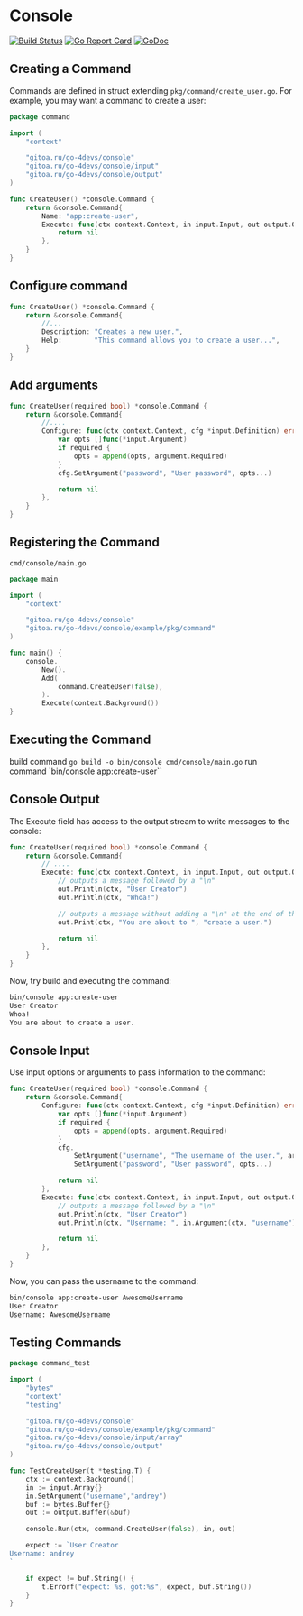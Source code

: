 # Console


[![Build Status](https://drone.gitoa.ru/api/badges/go-4devs/console/status.svg)](https://drone.gitoa.ru/go-4devs/console)
[![Go Report Card](https://goreportcard.com/badge/gitoa.ru/go-4devs/console)](https://goreportcard.com/report/gitoa.ru/go-4devs/console)
[![GoDoc](https://godoc.org/gitoa.ru/go-4devs/console?status.svg)](http://godoc.org/gitoa.ru/go-4devs/console)


## Creating a Command

Commands are defined in struct extending `pkg/command/create_user.go`. For example, you may want a command to create a user:

```go
package command

import (
	"context"

	"gitoa.ru/go-4devs/console"
	"gitoa.ru/go-4devs/console/input"
	"gitoa.ru/go-4devs/console/output"
)

func CreateUser() *console.Command {
	return &console.Command{
		Name: "app:create-user",
		Execute: func(ctx context.Context, in input.Input, out output.Output) error {
			return nil
		},
	}
}
```
## Configure command

```go
func CreateUser() *console.Command {
	return &console.Command{
        //...
		Description: "Creates a new user.",
		Help:        "This command allows you to create a user...",
	}
}
```


## Add arguments

```go
func CreateUser(required bool) *console.Command {
	return &console.Command{
        //....
		Configure: func(ctx context.Context, cfg *input.Definition) error {
			var opts []func(*input.Argument)
			if required {
				opts = append(opts, argument.Required)
			}
			cfg.SetArgument("password", "User password", opts...)

			return nil
		},
	}
}
```

## Registering the Command

`cmd/console/main.go`

```go
package main

import (
	"context"

	"gitoa.ru/go-4devs/console"
	"gitoa.ru/go-4devs/console/example/pkg/command"
)

func main() {
	console.
		New().
		Add(
			command.CreateUser(false),
		).
		Execute(context.Background())
}
```

## Executing the Command

build command `go build -o bin/console cmd/console/main.go`
run command `bin/console app:create-user``

## Console Output

The Execute field has access to the output stream to write messages to the console:
```go
func CreateUser(required bool) *console.Command {
	return &console.Command{
        // ....
		Execute: func(ctx context.Context, in input.Input, out output.Output) error {
			// outputs a message followed by a "\n"
			out.Println(ctx, "User Creator")
			out.Println(ctx, "Whoa!")

			// outputs a message without adding a "\n" at the end of the line
			out.Print(ctx, "You are about to ", "create a user.")

			return nil
		},
	}
}
```

Now, try build and executing the command:

```bash
bin/console app:create-user
User Creator
Whoa!
You are about to create a user.
```

## Console Input

Use input options or arguments to pass information to the command:

```go
func CreateUser(required bool) *console.Command {
	return &console.Command{
		Configure: func(ctx context.Context, cfg *input.Definition) error {
			var opts []func(*input.Argument)
			if required {
				opts = append(opts, argument.Required)
			}
			cfg.
				SetArgument("username", "The username of the user.", argument.Required).
				SetArgument("password", "User password", opts...)

			return nil
		},
		Execute: func(ctx context.Context, in input.Input, out output.Output) error {
			// outputs a message followed by a "\n"
			out.Println(ctx, "User Creator")
			out.Println(ctx, "Username: ", in.Argument(ctx, "username").String())

			return nil
		},
	}
}
```

Now, you can pass the username to the command:

```bash
bin/console app:create-user AwesomeUsername
User Creator
Username: AwesomeUsername
```

## Testing Commands

```go
package command_test

import (
	"bytes"
	"context"
	"testing"

	"gitoa.ru/go-4devs/console"
	"gitoa.ru/go-4devs/console/example/pkg/command"
	"gitoa.ru/go-4devs/console/input/array"
	"gitoa.ru/go-4devs/console/output"
)

func TestCreateUser(t *testing.T) {
	ctx := context.Background()
	in := input.Array{}
    in.SetArgument("username","andrey")
	buf := bytes.Buffer{}
	out := output.Buffer(&buf)

	console.Run(ctx, command.CreateUser(false), in, out)

	expect := `User Creator
Username: andrey
`

	if expect != buf.String() {
		t.Errorf("expect: %s, got:%s", expect, buf.String())
	}
}
```
